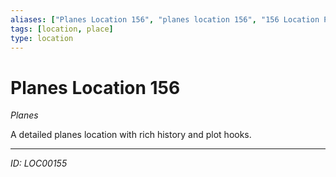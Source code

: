 ```yaml
---
aliases: ["Planes Location 156", "planes location 156", "156 Location Planes"]
tags: [location, place]
type: location
---
```


# Planes Location 156

*Planes*

A detailed planes location with rich history and plot hooks.

---
*ID: LOC00155*